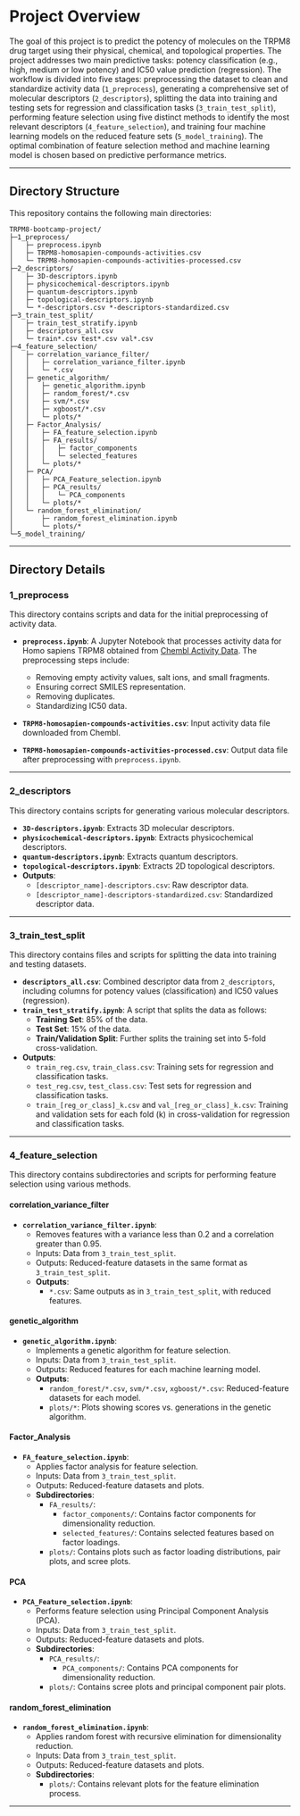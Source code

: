 # Project Overview

The goal of this project is to predict the potency of molecules on the TRPM8 drug target using their physical, chemical, and topological properties. The project addresses two main predictive tasks: potency classification (e.g., high, medium or low potency) and IC50 value prediction (regression). The workflow is divided into five stages: preprocessing the dataset to clean and standardize activity data (`1_preprocess`), generating a comprehensive set of molecular descriptors (`2_descriptors`), splitting the data into training and testing sets for regression and classification tasks (`3_train_test_split`), performing feature selection using five distinct methods to identify the most relevant descriptors (`4_feature_selection`), and training four machine learning models on the reduced feature sets (`5_model_training`). The optimal combination of feature selection method and machine learning model is chosen based on predictive performance metrics.

---

## Directory Structure

This repository contains the following main directories:

```
TRPM8-bootcamp-project/
├─1_preprocess/
│   ├─ preprocess.ipynb
│   ├─ TRPM8-homosapien-compounds-activities.csv
│   └─ TRPM8-homosapien-compounds-activities-processed.csv
├─2_descriptors/
│   ├─ 3D-descriptors.ipynb
│   ├─ physicochemical-descriptors.ipynb
│   ├─ quantum-descriptors.ipynb
│   ├─ topological-descriptors.ipynb
│   └─ *-descriptors.csv *-descriptors-standardized.csv
├─3_train_test_split/
│   ├─ train_test_stratify.ipynb
│   ├─ descriptors_all.csv
│   └─ train*.csv test*.csv val*.csv
├─4_feature_selection/
│   ├─ correlation_variance_filter/
│   │   ├─ correlation_variance_filter.ipynb
│   │   └─ *.csv
│   ├─ genetic_algorithm/
│   │   ├─ genetic_algorithm.ipynb
│   │   ├─ random_forest/*.csv
│   │   ├─ svm/*.csv
│   │   ├─ xgboost/*.csv
│   │   └─ plots/*
│   ├─ Factor_Analysis/
│   │   ├─ FA_feature_selection.ipynb
│   │   ├─ FA_results/
│   │   │   ├─ factor_components
│   │   │   └─ selected_features
│   │   └─ plots/*
│   ├─ PCA/
│   │   ├─ PCA_Feature_selection.ipynb
│   │   ├─ PCA_results/
│   │   │   └─ PCA_components
│   │   └─ plots/*
│   └─ random_forest_elimination/
│       ├─ random_forest_elimination.ipynb
│       └─ plots/*
└─5_model_training/
```

---

## Directory Details

### 1_preprocess

This directory contains scripts and data for the initial preprocessing of activity data.

- **`preprocess.ipynb`**: A Jupyter Notebook that processes activity data for Homo sapiens TRPM8 obtained from [Chembl Activity Data](https://www.ebi.ac.uk/chembl/web_components/explore/target/CHEMBL1075319). The preprocessing steps include:
  - Removing empty activity values, salt ions, and small fragments.
  - Ensuring correct SMILES representation.
  - Removing duplicates.
  - Standardizing IC50 data.

- **`TRPM8-homosapien-compounds-activities.csv`**: Input activity data file downloaded from Chembl.

- **`TRPM8-homosapien-compounds-activities-processed.csv`**: Output data file after preprocessing with `preprocess.ipynb`.

---

### 2_descriptors

This directory contains scripts for generating various molecular descriptors.

- **`3D-descriptors.ipynb`**: Extracts 3D molecular descriptors.
- **`physicochemical-descriptors.ipynb`**: Extracts physicochemical descriptors.
- **`quantum-descriptors.ipynb`**: Extracts quantum descriptors.
- **`topological-descriptors.ipynb`**: Extracts 2D topological descriptors.
- **Outputs**:
  - `[descriptor_name]-descriptors.csv`: Raw descriptor data.
  - `[descriptor_name]-descriptors-standardized.csv`: Standardized descriptor data.

---

### 3_train_test_split

This directory contains files and scripts for splitting the data into training and testing datasets.

- **`descriptors_all.csv`**: Combined descriptor data from `2_descriptors`, including columns for potency values (classification) and IC50 values (regression).
- **`train_test_stratify.ipynb`**: A script that splits the data as follows:
  - **Training Set**: 85% of the data.
  - **Test Set**: 15% of the data.
  - **Train/Validation Split**: Further splits the training set into 5-fold cross-validation.
- **Outputs**:
  - `train_reg.csv`, `train_class.csv`: Training sets for regression and classification tasks.
  - `test_reg.csv`, `test_class.csv`: Test sets for regression and classification tasks.
  - `train_[reg_or_class]_k.csv` and `val_[reg_or_class]_k.csv`: Training and validation sets for each fold (k) in cross-validation for regression and classification tasks.

---

### 4_feature_selection

This directory contains subdirectories and scripts for performing feature selection using various methods.

#### correlation_variance_filter
- **`correlation_variance_filter.ipynb`**:
  - Removes features with a variance less than 0.2 and a correlation greater than 0.95.
  - Inputs: Data from `3_train_test_split`.
  - Outputs: Reduced-feature datasets in the same format as `3_train_test_split`.
  - **Outputs**:
    - `*.csv`: Same outputs as in `3_train_test_split`, with reduced features.

#### genetic_algorithm
- **`genetic_algorithm.ipynb`**:
  - Implements a genetic algorithm for feature selection.
  - Inputs: Data from `3_train_test_split`.
  - Outputs: Reduced features for each machine learning model.
  - **Outputs**:
    - `random_forest/*.csv`, `svm/*.csv`, `xgboost/*.csv`: Reduced-feature datasets for each model.
    - `plots/*`: Plots showing scores vs. generations in the genetic algorithm.

#### Factor_Analysis
- **`FA_feature_selection.ipynb`**:
  - Applies factor analysis for feature selection.
  - Inputs: Data from `3_train_test_split`.
  - Outputs: Reduced-feature datasets and plots.
  - **Subdirectories**:
    - `FA_results/`:
      - `factor_components/`: Contains factor components for dimensionality reduction.
      - `selected_features/`: Contains selected features based on factor loadings.
    - `plots/`: Contains plots such as factor loading distributions, pair plots, and scree plots.

#### PCA
- **`PCA_Feature_selection.ipynb`**:
  - Performs feature selection using Principal Component Analysis (PCA).
  - Inputs: Data from `3_train_test_split`.
  - Outputs: Reduced-feature datasets and plots.
  - **Subdirectories**:
    - `PCA_results/`:
      - `PCA_components/`: Contains PCA components for dimensionality reduction.
    - `plots/`: Contains scree plots and principal component pair plots.

#### random_forest_elimination
- **`random_forest_elimination.ipynb`**:
  - Applies random forest with recursive elimination for dimensionality reduction.
  - Inputs: Data from `3_train_test_split`.
  - Outputs: Reduced-feature datasets and plots.
  - **Subdirectories**:
    - `plots/`: Contains relevant plots for the feature elimination process.

---
